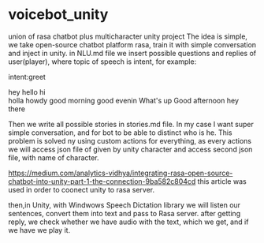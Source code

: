 # voicebot_unity
union of rasa chatbot plus multicharacter unity project
The idea is simple, we take open-source chatbot platform rasa, train it with simple conversation and inject in unity. 
in NLU.md file we insert possible questions and replies of user(player), where topic of speech is intent, for example:


intent:greet

  hey</n>
  hello
  hi  
  holla 
  howdy
  good morning
  good evenin 
  What's up 
  Good afternoon
  hey there


Then we write all possible stories in stories.md file. In my case I want super simple conversation, and for bot to be able to distinct who is he. This problem is solved ny using custom actions for everything, as every actions we will access json file of given by unity character and access second json file, with name of character. 

https://medium.com/analytics-vidhya/integrating-rasa-open-source-chatbot-into-unity-part-1-the-connection-9ba582c804cd
 this article was used in order to coonect unity to rasa server. 
 
 then,in Unity, with Windwows Speech Dictation library we will listen our sentences, convert them into text and pass to Rasa server. after getting reply, we check whether we have audio with the text, which we get, and if we have we play it. 
